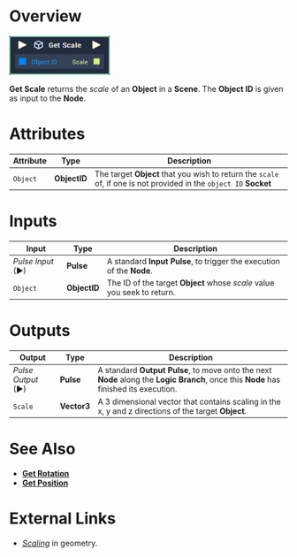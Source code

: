 # Overview

![The Get Scale Node.](../../../.gitbook/assets/toolbox/incari/object/get-scale.PNG)

**Get Scale** returns the *scale* of an **Object** in a **Scene**. The **Object ID** is given as input to the **Node**.

# Attributes

|Attribute|Type|Description|
|---|---|---|
|`Object`|**ObjectID**|The target **Object** that you wish to return the `scale` of, if one is not provided in the `object ID` **Socket**

# Inputs

|Input|Type|Description|
|---|---|---|
|*Pulse Input* (►)|**Pulse**|A standard **Input Pulse**, to trigger the execution of the **Node**.|
|`Object`|**ObjectID**|The ID of the target **Object** whose *scale* value you seek to return.

# Outputs

|Output|Type|Description|
|---|---|---|
|*Pulse Output* (►)|**Pulse**|A standard **Output Pulse**, to move onto the next **Node** along the **Logic Branch**, once this **Node** has finished its execution.|
|`Scale`| **Vector3** | A 3 dimensional vector that contains scaling in the x, y and z directions of the target **Object**.

# See Also
- [**Get Rotation**](get-rotation.md) 
- [**Get Position**](get-position.md)

# External Links
- [*Scaling*](https://en.wikipedia.org/wiki/Scaling_(geometry)) in geometry.